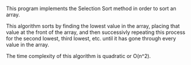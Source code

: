 This program implements the Selection Sort method in order to sort an array.

This algorithm sorts by finding the lowest value in the array, placing that value at the front of the array, and then successivly repeating this process for the second lowest, third lowest, etc. until it has gone through every value in the array.

The time complexity of this algorithm is quadratic or O(n^2).